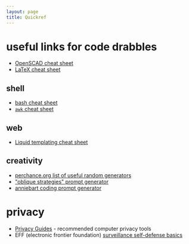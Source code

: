 ```yaml
---
layout: page
title: Quickref
---
```


# useful links for code drabbles

- [OpenSCAD cheat sheet](https://openscad.org/cheatsheet/index.html)
- [LaTeX cheat sheet](https://quickref.me/latex)

## shell
- [bash cheat sheet](https://quickref.me/bash)
- [`awk` cheat sheet](https://quickref.me/awk)

## web
- [Liquid templating cheat sheet](https://www.fabriziomusacchio.com/blog/2021-08-12-Liquid_Cheat_Sheet/)

## creativity
- [perchance.org list of useful random generators](https://perchance.org/useful-generators)
- ["oblique strategies" prompt generator](http://stoney.sb.org/eno/oblique.html)
- [anniebart coding prompt generator](https://anniebart-prompt-generator.glitch.me/)


# privacy

- [Privacy Guides](https://www.privacyguides.org/en/tools/) - recommended computer privacy tools
- EFF (electronic frontier foundation) [surveillance self-defense basics](https://ssd.eff.org/module-categories/basics)
